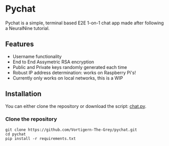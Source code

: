 # Pychat
Pychat is a simple, terminal based E2E 1-on-1 chat app made after following a NeuralNine tutorial.

## Features
* Username functionality
* End to End Assymetric RSA encryption
* Public and Private keys randomly generated each time
* Robust IP address determination: works on Raspberry Pi's!
* Currently only works on local networks, this is a WIP

## Installation
You can either clone the repository or download the script: [chat.py](/chat.py).

### Clone the repository
```
git clone https://github.com/Vortigern-The-Grey/pychat.git
cd pychat
pip install -r requirements.txt
```


